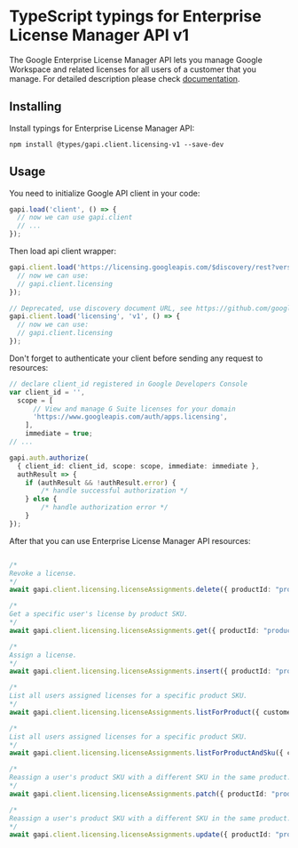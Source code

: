 # TypeScript typings for Enterprise License Manager API v1

The Google Enterprise License Manager API lets you manage Google Workspace and related licenses for all users of a customer that you manage.
For detailed description please check [documentation](https://developers.google.com/admin-sdk/licensing/).

## Installing

Install typings for Enterprise License Manager API:

```
npm install @types/gapi.client.licensing-v1 --save-dev
```

## Usage

You need to initialize Google API client in your code:

```typescript
gapi.load('client', () => {
  // now we can use gapi.client
  // ...
});
```

Then load api client wrapper:

```typescript
gapi.client.load('https://licensing.googleapis.com/$discovery/rest?version=v1', () => {
  // now we can use:
  // gapi.client.licensing
});
```

```typescript
// Deprecated, use discovery document URL, see https://github.com/google/google-api-javascript-client/blob/master/docs/reference.md#----gapiclientloadname----version----callback--
gapi.client.load('licensing', 'v1', () => {
  // now we can use:
  // gapi.client.licensing
});
```

Don't forget to authenticate your client before sending any request to resources:

```typescript
// declare client_id registered in Google Developers Console
var client_id = '',
  scope = [
      // View and manage G Suite licenses for your domain
      'https://www.googleapis.com/auth/apps.licensing',
    ],
    immediate = true;
// ...

gapi.auth.authorize(
  { client_id: client_id, scope: scope, immediate: immediate },
  authResult => {
    if (authResult && !authResult.error) {
        /* handle successful authorization */
    } else {
        /* handle authorization error */
    }
});
```

After that you can use Enterprise License Manager API resources: <!-- TODO: make this work for multiple namespaces -->

```typescript

/*
Revoke a license.
*/
await gapi.client.licensing.licenseAssignments.delete({ productId: "productId", skuId: "skuId", userId: "userId",  });

/*
Get a specific user's license by product SKU.
*/
await gapi.client.licensing.licenseAssignments.get({ productId: "productId", skuId: "skuId", userId: "userId",  });

/*
Assign a license.
*/
await gapi.client.licensing.licenseAssignments.insert({ productId: "productId", skuId: "skuId",  });

/*
List all users assigned licenses for a specific product SKU.
*/
await gapi.client.licensing.licenseAssignments.listForProduct({ customerId: "customerId", productId: "productId",  });

/*
List all users assigned licenses for a specific product SKU.
*/
await gapi.client.licensing.licenseAssignments.listForProductAndSku({ customerId: "customerId", productId: "productId", skuId: "skuId",  });

/*
Reassign a user's product SKU with a different SKU in the same product. This method supports patch semantics.
*/
await gapi.client.licensing.licenseAssignments.patch({ productId: "productId", skuId: "skuId", userId: "userId",  });

/*
Reassign a user's product SKU with a different SKU in the same product.
*/
await gapi.client.licensing.licenseAssignments.update({ productId: "productId", skuId: "skuId", userId: "userId",  });
```
